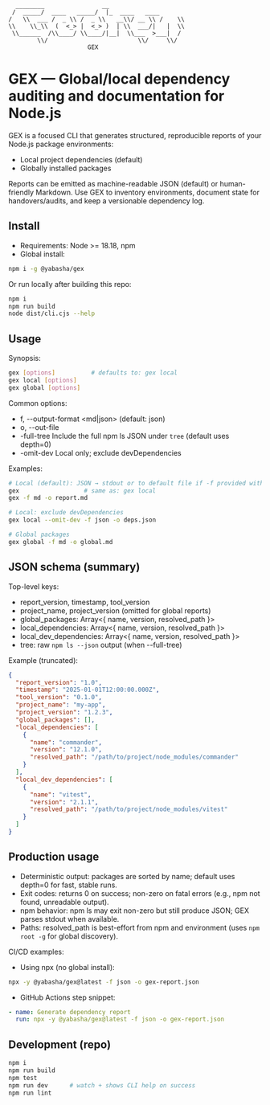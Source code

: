 ```
  ________                __
 /  _____/  ____   _____/  |_  ____   ____
/   \\  ___ /  _ \\ /  _ \\   __\\/ __ \\ /    \\
\\    \\_\\  (  <_> |  <_> )  | \\  ___/|   |  \\
 \\______  /\\____/ \\____/|__|  \\___  >___|  /
        \\/                         \\/     \\/
                      GEX

```

# GEX — Global/local dependency auditing and documentation for Node.js

GEX is a focused CLI that generates structured, reproducible reports of your Node.js package environments:

- Local project dependencies (default)
- Globally installed packages

Reports can be emitted as machine-readable JSON (default) or human-friendly Markdown. Use GEX to inventory environments, document state for handovers/audits, and keep a versionable dependency log.

## Install

- Requirements: Node >= 18.18, npm
- Global install:

```bash
npm i -g @yabasha/gex
```

Or run locally after building this repo:

```bash
npm i
npm run build
node dist/cli.cjs --help
```

## Usage

Synopsis:

```bash
gex [options]          # defaults to: gex local
gex local [options]
gex global [options]
```

Common options:

- f, --output-format <md|json> (default: json)
- o, --out-file <path>
- -full-tree Include the full npm ls JSON under `tree` (default uses depth=0)
- -omit-dev Local only; exclude devDependencies

Examples:

```bash
# Local (default): JSON → stdout or to default file if -f provided without -o
gex                  # same as: gex local
gex -f md -o report.md

# Local: exclude devDependencies
gex local --omit-dev -f json -o deps.json

# Global packages
gex global -f md -o global.md
```

## JSON schema (summary)

Top-level keys:

- report_version, timestamp, tool_version
- project_name, project_version (omitted for global reports)
- global_packages: Array<{ name, version, resolved_path }>
- local_dependencies: Array<{ name, version, resolved_path }>
- local_dev_dependencies: Array<{ name, version, resolved_path }>
- tree: raw `npm ls --json` output (when --full-tree)

Example (truncated):

```json
{
  "report_version": "1.0",
  "timestamp": "2025-01-01T12:00:00.000Z",
  "tool_version": "0.1.0",
  "project_name": "my-app",
  "project_version": "1.2.3",
  "global_packages": [],
  "local_dependencies": [
    {
      "name": "commander",
      "version": "12.1.0",
      "resolved_path": "/path/to/project/node_modules/commander"
    }
  ],
  "local_dev_dependencies": [
    {
      "name": "vitest",
      "version": "2.1.1",
      "resolved_path": "/path/to/project/node_modules/vitest"
    }
  ]
}
```

## Production usage

- Deterministic output: packages are sorted by name; default uses depth=0 for fast, stable runs.
- Exit codes: returns 0 on success; non-zero on fatal errors (e.g., npm not found, unreadable output).
- npm behavior: npm ls may exit non-zero but still produce JSON; GEX parses stdout when available.
- Paths: resolved_path is best-effort from npm and environment (uses `npm root -g` for global discovery).

CI/CD examples:

- Using npx (no global install):

```bash
npx -y @yabasha/gex@latest -f json -o gex-report.json
```

- GitHub Actions step snippet:

```yaml
- name: Generate dependency report
  run: npx -y @yabasha/gex@latest -f json -o gex-report.json
```

## Development (repo)

```bash
npm i
npm run build
npm test
npm run dev      # watch + shows CLI help on success
npm run lint
```
